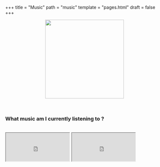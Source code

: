 +++
title = "Music"
path = "music"
template = "pages.html"
draft = false
+++

<div align="center">

 <p align="center">
   
  <img src="https://sachinsenal0x64.github.io/picx-images-hosting/pepe-listening-to-music.283fpx8jor0g.gif" alt=" " align="center" width="250" height="250"> 
  
</p>
</div>

<br>

### What music am I currently listening to ?

<br>

<div>
 
<iframe src="https://embed.tidal.com/tracks/294404537?disableAnalytics=true" style="width:40%;height:90px"></iframe> <iframe src="https://embed.tidal.com/tracks/294404536?disableAnalytics=true" style="width:40%;height:90px"></iframe>


</div>
